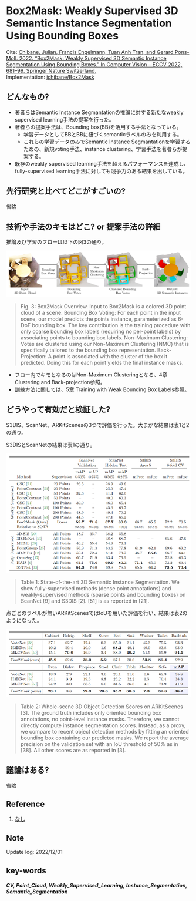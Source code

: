# Box2Mask: Weakly Supervised 3D Semantic Instance Segmentation Using Bounding Boxes

Cite: [Chibane, Julian, Francis Engelmann, Tuan Anh Tran, and Gerard Pons-Moll. 2022. “Box2Mask: Weakly Supervised 3D Semantic Instance Segmentation Using Bounding Boxes.” In Computer Vision – ECCV 2022, 681–99. Springer Nature Switzerland.](https://www.ecva.net/papers/eccv_2022/papers_ECCV/papers/136910666.pdf)  
Implementation: [jchibane/Box2Mask](https://github.com/jchibane/Box2Mask)  

## どんなもの?
- 著者らはSemantic Instance Segmantationの推論に対する新たなweakly supervised learning手法の提案を行った。
- 著者らの提案手法は、Bounding box(BB)を活用する手法となっている。
  - 学習データとしてBBとBBに紐づくsemanticラベルのみを利用する。
  - これらの学習データのみでSemantic Instance Segmantationを学習するための、新規voting手法、instance clustering、学習手法を著者らが提案する。
- 既存のweakly supervised learning手法を超えるパフォーマンスを達成し、fully-supervised learning手法に対しても競争力のある結果を出している。

## 先行研究と比べてどこがすごいの?
省略

## 技術や手法のキモはどこ? or 提案手法の詳細
推論及び学習のフローは以下の図3の通り。

![fig3](img/BWS3SISUBB/fig3.png)

> Fig. 3: Box2Mask Overview. Input to Box2Mask is a colored 3D point cloud of a scene. Bounding Box Voting: For each point in the input scene, our model predicts the points instance, parameterized as 6-DoF bounding box. The key contribution is the training procedure with only coarse bounding box labels (requiring no per-point labels) by associating points to bounding box labels. Non-Maximum Clustering: Votes are clustered using our Non-Maximum Clustering (NMC) that is specifically tailored to the bounding box representation. Back-Projection: A point is associated with the cluster of the box it predicted. Doing this for each point yields the final instance masks.

- フロー内でキモとなるのはNon-Maximum Clusteringとなる、4章 Clustering and Back-projection参照。
- 訓練方法に関しては、5章 Training with Weak Bounding Box Labels参照。

## どうやって有効だと検証した?
S3DIS、ScanNet、ARKitScenesの3つで評価を行った。大まかな結果は表1と2の通り。

S3DISとScanNetの結果は表1の通り。

![tab1](img/BWS3SISUBB/tab1.png)

> Table 1: State-of-the-art 3D Semantic Instance Segmentation. We show fully-supervised methods (dense point annotations) and weakly-supervised methods (sparse points and bounding boxes) on ScanNet [9] and S3DIS [2]. [51] is as reported in [21].

点ごとのラベルが無いARKitScenesではIoUを用いた評価を行い、結果は表2のようになった。

![tab2](img/BWS3SISUBB/tab2.png)

> Table 2: Whole-scene 3D Object Detection Scores on ARKitScenes [3]. The ground truth includes only oriented bounding box annotations, no point-level instance masks. Therefore, we cannot directly compute instance segmentation scores. Instead, as a proxy, we compare to recent object detection methods by fitting an oriented bounding box containing our predicted masks. We report the average precision on the validation set with an IoU threshold of 50% as in [38]. All other scores are as reported in [3].

## 議論はある?
省略

## Reference
1. [なし]()

## Note
Update log: 2022/12/01

## key-words
##### CV, Point_Cloud, Weakly_Supervised_Learning, Instance_Segmentation, Semantic_Segmentation
